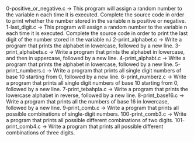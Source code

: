 0-positive_or_negative.c -> This program will assign a random number to the variable n each time it is executed. Complete the source code in order to print whether the number stored in the variable n is positive or negative.
1-last_digit.c -> This program will assign a random number to the variable n each time it is executed. Complete the source code in order to print the last digit of the number stored in the variable n.i
2-print_alphabet.c -> Write a program that prints the alphabet in lowercase, followed by a new line.
3-print_alphabets.c -> Write a program that prints the alphabet in lowercase, and then in uppercase, followed by a new line.
4-print_alphabt.c -> Write a program that prints the alphabet in lowercase, followed by a new line.
5-print_numbers.c -> Write a program that prints all single digit numbers of base 10 starting from 0, followed by a new line.
6-print_numberz.c -> Write a program that prints all single digit numbers of base 10 starting from 0, followed by a new line.
7-print_tebahpla.c -> Write a program that prints the lowercase alphabet in reverse, followed by a new line.
8-print_base16.c -> Write a program that prints all the numbers of base 16 in lowercase, followed by a new line.
9-print_comb.c -> Write a program that prints all possible combinations of single-digit numbers.
100-print_comb3.c -> Write a program that prints all possible different combinations of two digits.
101-print_comb4.c -> Write a program that prints all possible different combinations of three digits.
